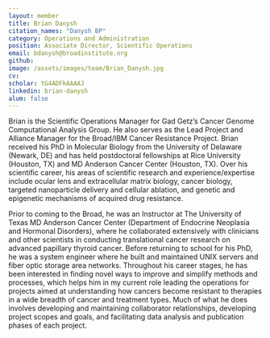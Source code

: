 ```yaml
---
layout: member
title: Brian Danysh
citation_names: "Danysh BP"
category: Operations and Administration
position: Associate Director, Scientific Operations
email: bdanysh@broadinstitute.org
github: 
image: /assets/images/team/Brian_Danysh.jpg
cv:
scholar: tG4ADFkAAAAJ
linkedin: brian-danysh
alum: false
---
```


Brian is the Scientific Operations Manager for Gad Getz’s Cancer Genome Computational Analysis Group. He also serves as the Lead Project and Alliance Manager for the Broad/IBM Cancer Resistance Project. Brian received his PhD in Molecular Biology from the University of Delaware (Newark, DE) and has held postdoctoral fellowships at Rice University (Houston, TX) and MD Anderson Cancer Center (Houston, TX). Over his scientific career, his areas of scientific research and experience/expertise include ocular lens and extracellular matrix biology, cancer biology, targeted nanoparticle delivery and cellular ablation, and genetic and epigenetic mechanisms of acquired drug resistance.

Prior to coming to the Broad, he was an Instructor at The University of Texas MD Anderson Cancer Center (Department of Endocrine Neoplasia and Hormonal Disorders), where he collaborated extensively with clinicians and other scientists in conducting translational cancer research on advanced papillary thyroid cancer. Before returning to school for his PhD, he was a system engineer where he built and maintained UNIX servers and fiber optic storage area networks. Throughout his career stages, he has been interested in finding novel ways to improve and simplify methods and processes, which helps him in my current role leading the operations for projects aimed at understanding how cancers become resistant to therapies in a wide breadth of cancer and treatment types. Much of what he does involves developing and maintaining collaborator relationships, developing project scopes and goals, and facilitating data analysis and publication phases of each project.
